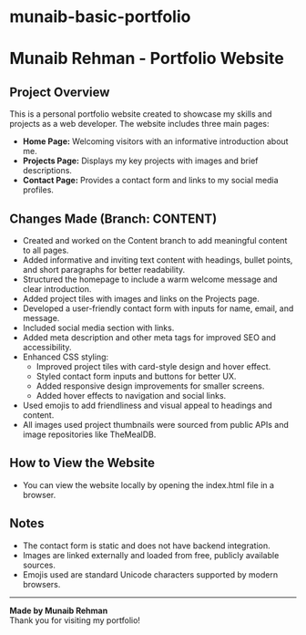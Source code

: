 # munaib-basic-portfolio

# Munaib Rehman - Portfolio Website

## Project Overview
This is a personal portfolio website created to showcase my skills and projects as a web developer. The website includes three main pages:

- **Home Page:** Welcoming visitors with an informative introduction about me.
- **Projects Page:** Displays my key projects with images and brief descriptions.
- **Contact Page:** Provides a contact form and links to my social media profiles.

## Changes Made (Branch: CONTENT)

- Created and worked on the Content branch to add meaningful content to all pages.
- Added informative and inviting text content with headings, bullet points, and short paragraphs for better readability.
- Structured the homepage to include a warm welcome message and clear introduction.
- Added project tiles with images and links on the Projects page.
- Developed a user-friendly contact form with inputs for name, email, and message.
- Included social media section with links.
- Added meta description and other meta tags for improved SEO and accessibility.
- Enhanced CSS styling:
  - Improved project tiles with card-style design and hover effect.
  - Styled contact form inputs and buttons for better UX.
  - Added responsive design improvements for smaller screens.
  - Added hover effects to navigation and social links.
- Used emojis to add friendliness and visual appeal to headings and content.
- All images used project thumbnails were sourced from public APIs and image repositories like TheMealDB.

## How to View the Website

- You can view the website locally by opening the index.html file in a browser.

## Notes

- The contact form is static and does not have backend integration.
- Images are linked externally and loaded from free, publicly available sources.
- Emojis used are standard Unicode characters supported by modern browsers.

---

**Made by Munaib Rehman**  
Thank you for visiting my portfolio!





